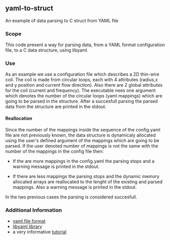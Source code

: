 ## yaml-to-struct
An example of data parsing to C struct from YAML file

### Scope
This code present a way for parsing data, from a YAML format configuration file, to a C data structure, using libyaml.

### Use
As an example we use a configuration file which describes a 2D thin-wire coil. The coil is made from circular loops, each with 4 attributes (radius,x and y position and current flow direction). Also there are 2 global attributes for the coil (current and frequency). The executable nees one argument which denotes the number of the circular loops (yaml mappings) which are going to be parsed in the structure. After a succesfull parsing the parsed data from the structure are printed in the stdout.

#### Reallocation
Since the number of the mappings inside the sequence of the config.yaml file are not previously known, the data structure is dynamicaly allocated using the user's defined argument of the mappings which are going to be parsed. If the  user denoted number of mappings is not the same with the number of the mappings in the config file then: 

* If the are more mappings in the config.yaml the parsing stops and a warning message is printed in the stdout. 

* If there are less mappings the parsing stops and the dynamic memory allocated arrays are reallocated to the lenght of the existing and parsed mappings. Also a warning message is printed in the stdout.

In the two previous cases the parsing is considered succesfull.

### Additional Information

- [yaml file format](http://yaml.org/) 
- [libyaml library](http://pyyaml.org/wiki/LibYAML)
- a very informative [tutorial](https://www.wpsoftware.net/andrew/pages/libyaml.html)

